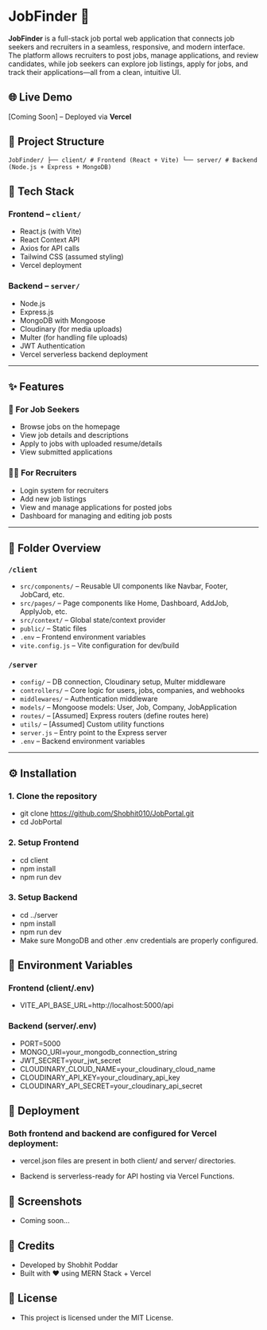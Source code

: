 # JobFinder 🚀

**JobFinder** is a full-stack job portal web application that connects job seekers and recruiters in a seamless, responsive, and modern interface. The platform allows recruiters to post jobs, manage applications, and review candidates, while job seekers can explore job listings, apply for jobs, and track their applications—all from a clean, intuitive UI.

## 🌐 Live Demo

[Coming Soon] – Deployed via **Vercel**


## 📁 Project Structure

`
JobFinder/
├── client/ # Frontend (React + Vite)
└── server/ # Backend (Node.js + Express + MongoDB)
`

## 🔧 Tech Stack

### Frontend – `client/`
- React.js (with Vite)
- React Context API
- Axios for API calls
- Tailwind CSS (assumed styling)
- Vercel deployment

### Backend – `server/`
- Node.js
- Express.js
- MongoDB with Mongoose
- Cloudinary (for media uploads)
- Multer (for handling file uploads)
- JWT Authentication
- Vercel serverless backend deployment

---

## ✨ Features

### 👤 For Job Seekers
- Browse jobs on the homepage
- View job details and descriptions
- Apply to jobs with uploaded resume/details
- View submitted applications

### 🧑‍💼 For Recruiters
- Login system for recruiters
- Add new job listings
- View and manage applications for posted jobs
- Dashboard for managing and editing job posts

---

## 📂 Folder Overview

### `/client`
- `src/components/` – Reusable UI components like Navbar, Footer, JobCard, etc.
- `src/pages/` – Page components like Home, Dashboard, AddJob, ApplyJob, etc.
- `src/context/` – Global state/context provider
- `public/` – Static files
- `.env` – Frontend environment variables
- `vite.config.js` – Vite configuration for dev/build

### `/server`
- `config/` – DB connection, Cloudinary setup, Multer middleware
- `controllers/` – Core logic for users, jobs, companies, and webhooks
- `middlewares/` – Authentication middleware
- `models/` – Mongoose models: User, Job, Company, JobApplication
- `routes/` – [Assumed] Express routers (define routes here)
- `utils/` – [Assumed] Custom utility functions
- `server.js` – Entry point to the Express server
- `.env` – Backend environment variables

---

## ⚙️ Installation

### 1. Clone the repository

- git clone https://github.com/Shobhit010/JobPortal.git
- cd JobPortal

### 2. Setup Frontend

- cd client
- npm install
- npm run dev

### 3. Setup Backend

- cd ../server
- npm install
- npm run dev
- Make sure MongoDB and other .env credentials are properly configured.

## 🧪 Environment Variables
### Frontend (client/.env)

- VITE_API_BASE_URL=http://localhost:5000/api

### Backend (server/.env)

- PORT=5000
- MONGO_URI=your_mongodb_connection_string
- JWT_SECRET=your_jwt_secret
- CLOUDINARY_CLOUD_NAME=your_cloudinary_cloud_name
- CLOUDINARY_API_KEY=your_cloudinary_api_key
- CLOUDINARY_API_SECRET=your_cloudinary_api_secret

## 🚀 Deployment
### Both frontend and backend are configured for Vercel deployment:

- vercel.json files are present in both client/ and server/ directories.

- Backend is serverless-ready for API hosting via Vercel Functions.

## 📸 Screenshots
- Coming soon...

## 🙌 Credits
- Developed by Shobhit Poddar
- Built with ❤️ using MERN Stack + Vercel

## 📄 License
- This project is licensed under the MIT License.

